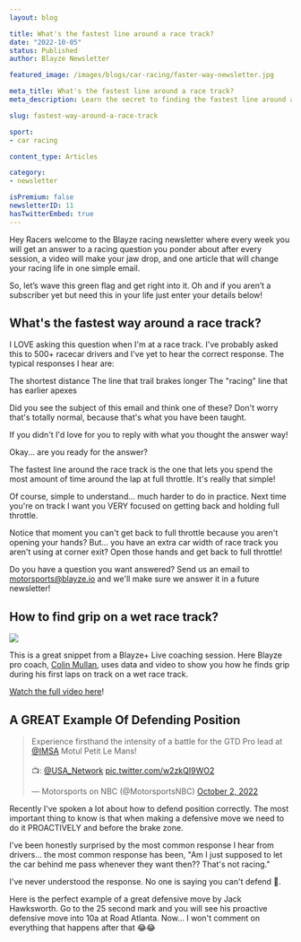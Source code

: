 ```yaml
---
layout: blog

title: What's the fastest line around a race track?
date: "2022-10-05"
status: Published
author: Blayze Newsletter

featured_image: /images/blogs/car-racing/faster-way-newsletter.jpg

meta_title: What's the fastest line around a race track?
meta_description: Learn the secret to finding the fastest line around any race track here.

slug: fastest-way-around-a-race-track

sport:
- car racing

content_type: Articles

category:
- newsletter

isPremium: false
newsletterID: 11
hasTwitterEmbed: true
---
```



Hey Racers welcome to the Blayze racing newsletter where every week you will get an answer to a racing question you ponder about after every session, a video will make your jaw drop, and one article that will change your racing life in one simple email.

So, let’s wave this green flag and get right into it. Oh and if you aren’t a subscriber yet but need this in your life just enter your details below!



<div class="_form_11"></div>

## What's the fastest way around a race track?

I LOVE asking this question when I'm at a race track.  I've probably asked this to 500+ racecar drivers and I've yet to hear the correct response.  The typical responses I hear are:

The shortest distance
The line that trail brakes longer
The "racing" line that has earlier apexes

Did you see the subject of this email and think one of these?  Don't worry that's totally normal, because that's what you have been taught.

If you didn't I'd love for you to reply with what you thought the answer way!

Okay... are you ready for the answer?

The fastest line around the race track is the one that lets you spend the most amount of time around the lap at full throttle.  It's really that simple!  

Of course, simple to understand... much harder to do in practice.  Next time you're on track I want you VERY focused on getting back and holding full throttle.

Notice that moment you can't get back to full throttle because you aren't opening your hands?  But... you have an extra car width of race track you aren't using at corner exit?  Open those hands and get back to full throttle!


Do you have a question you want answered?  Send us an email to motorsports@blayze.io and we'll make sure we answer it in a future newsletter!



## How to find grip on a wet race track?

<a href="https://blayze.io/blog/car-racing/finding-grip-on-a-wet-race-track">
  <img src="/assets/images/blogs/car-racing/rain.jpg" />
</a>

This is a great snippet from a Blayze+ Live coaching session.  Here Blayze pro coach, [Colin Mullan](https://blayze.io/coach/colin-mullan), uses data and video to show you how he finds grip during his first laps on track on a wet race track.

[Watch the full video here](https://blayze.io/blog/car-racing/finding-grip-on-a-wet-race-track)!



## A GREAT Example Of Defending Position

<blockquote class="twitter-tweet"><p lang="en" dir="ltr">Experience firsthand the intensity of a battle for the GTD Pro lead at <a href="https://twitter.com/IMSA?ref_src=twsrc%5Etfw">@IMSA</a> Motul Petit Le Mans!<br><br>📺: <a href="https://twitter.com/USA_Network?ref_src=twsrc%5Etfw">@USA_Network</a> <a href="https://t.co/w2zkQI9WO2">pic.twitter.com/w2zkQI9WO2</a></p>&mdash; Motorsports on NBC (@MotorsportsNBC) <a href="https://twitter.com/MotorsportsNBC/status/1576389916220694528?ref_src=twsrc%5Etfw">October 2, 2022</a></blockquote>

Recently I've spoken a lot about how to defend position correctly.  The most important thing to know is that when making a defensive move we need to do it PROACTIVELY and before the brake zone.

I've been honestly surprised by the most common response I hear from drivers... the most common response has been, "Am I just supposed to let the car behind me pass whenever they want then??  That's not racing."

I've never understood the response.  No one is saying you can't defend 🤔.

Here is the perfect example of a great defensive move by Jack Hawksworth.   Go to the 25 second mark and you will see his proactive defensive move into 10a at Road Atlanta.  Now... I won't comment on everything that happens after that 😂😂
